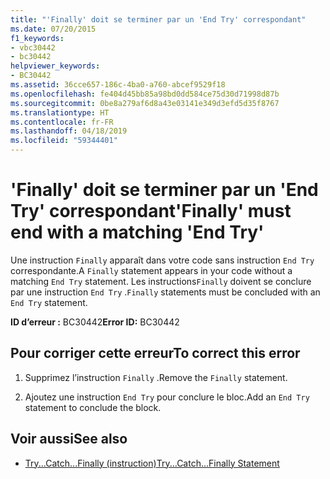 ```yaml
---
title: "'Finally' doit se terminer par un 'End Try' correspondant"
ms.date: 07/20/2015
f1_keywords:
- vbc30442
- bc30442
helpviewer_keywords:
- BC30442
ms.assetid: 36cce657-186c-4ba0-a760-abcef9529f18
ms.openlocfilehash: fe404d45bb85a98bd0dd584ce75d30d71998d87b
ms.sourcegitcommit: 0be8a279af6d8a43e03141e349d3efd5d35f8767
ms.translationtype: HT
ms.contentlocale: fr-FR
ms.lasthandoff: 04/18/2019
ms.locfileid: "59344401"
---
```

# <a name="finally-must-end-with-a-matching-end-try"></a><span data-ttu-id="902fe-102">'Finally' doit se terminer par un 'End Try' correspondant</span><span class="sxs-lookup"><span data-stu-id="902fe-102">'Finally' must end with a matching 'End Try'</span></span>
<span data-ttu-id="902fe-103">Une instruction `Finally` apparaît dans votre code sans instruction `End Try` correspondante.</span><span class="sxs-lookup"><span data-stu-id="902fe-103">A `Finally` statement appears in your code without a matching `End Try` statement.</span></span> <span data-ttu-id="902fe-104">Les instructions`Finally` doivent se conclure par une instruction `End Try` .</span><span class="sxs-lookup"><span data-stu-id="902fe-104">`Finally` statements must be concluded with an `End Try` statement.</span></span>  
  
 <span data-ttu-id="902fe-105">**ID d’erreur :** BC30442</span><span class="sxs-lookup"><span data-stu-id="902fe-105">**Error ID:** BC30442</span></span>  
  
## <a name="to-correct-this-error"></a><span data-ttu-id="902fe-106">Pour corriger cette erreur</span><span class="sxs-lookup"><span data-stu-id="902fe-106">To correct this error</span></span>  
  
1. <span data-ttu-id="902fe-107">Supprimez l’instruction `Finally` .</span><span class="sxs-lookup"><span data-stu-id="902fe-107">Remove the `Finally` statement.</span></span>  
  
2. <span data-ttu-id="902fe-108">Ajoutez une instruction `End Try` pour conclure le bloc.</span><span class="sxs-lookup"><span data-stu-id="902fe-108">Add an `End Try` statement to conclude the block.</span></span>  
  
## <a name="see-also"></a><span data-ttu-id="902fe-109">Voir aussi</span><span class="sxs-lookup"><span data-stu-id="902fe-109">See also</span></span>

- [<span data-ttu-id="902fe-110">Try...Catch...Finally (instruction)</span><span class="sxs-lookup"><span data-stu-id="902fe-110">Try...Catch...Finally Statement</span></span>](../../visual-basic/language-reference/statements/try-catch-finally-statement.md)
